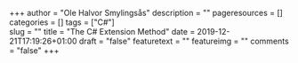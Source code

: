 +++
author = "Ole Halvor Smylingsås"
description = ""
pageresources = []
categories = []
tags = ["C#"]     
slug = ""
title = "The C# Extension Method"
date = 2019-12-21T17:19:26+01:00
draft = "false"
featuretext = ""
featureimg = ""
comments = "false"
+++